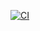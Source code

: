 [![CI](https://github.com/SinesioBittencourt-StudyGuide/HugoTest/actions/workflows/deploy.yml/badge.svg)](https://github.com/SinesioBittencourt-StudyGuide/HugoTest/actions/workflows/deploy.yml)
